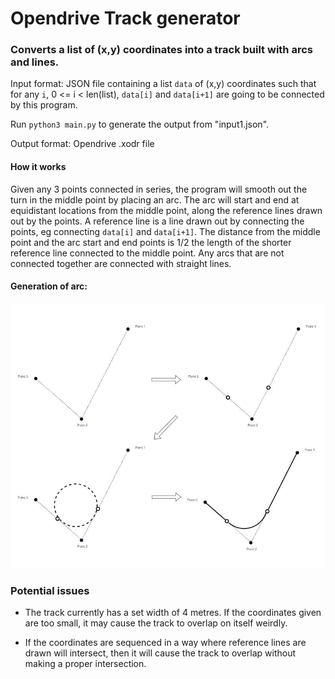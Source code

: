 # Opendrive Track generator 
### Converts a list of (x,y) coordinates into a track built with arcs and lines. 

Input format: JSON file containing a list `data` of (x,y) coordinates such that for any `i`, 0 <= i < len(list), `data[i]` and `data[i+1]` are going to be connected by this program. 

Run `python3 main.py` to generate the output from "input1.json".

Output format: Opendrive .xodr file

#### How it works 
Given any 3 points connected in series, the program will smooth out the turn in the middle point by placing an arc. The arc will start and end at equidistant locations from the middle point, along the reference lines drawn out by the points. A reference line is a line drawn out by connecting the points, eg connecting  `data[i]` and `data[i+1]`. The distance from the middle point and the arc start and end points is 1/2 the length of the shorter reference line connected to the middle point. Any arcs that are not connected together are connected with straight lines. 

#### Generation of arc:
![Example](example.JPG)

### Potential issues

- The track currently has a set width of 4 metres. If the coordinates given are too small, it may cause
the track to overlap on itself weirdly.

- If the coordinates are sequenced in a way where reference lines are drawn will intersect, then it will cause the track to overlap without making a proper intersection.
